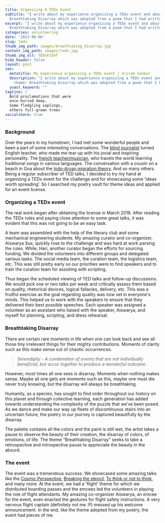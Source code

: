 ```yaml
---
title: Organizing A TEDx Event
subtitle: "I write about my experience organizing a TEDx event and about the theme:
  Breathtaking Disarray which was adopted from a poem that I had written in the past."
excerpt: "I write about my experience organizing a TEDx event and about the theme:
  Breathtaking Disarray which was adopted from a poem that I had written in the past."
categories: volunteering
date: '2022-06-06'
slug: tedx
thumb_img_path: images/breathtaking_disarray.jpg
content_img_path: images/tedx.jpg
thumb_img_alt: TEDxFISAT
hide_header: false
layout: post
seo:
  metatitle: My experience organizing a TEDx event | Sriram Sankar
  description: "I write about my experience organizing a TEDx event and about the
    theme: Breathtaking Disarray which was adopted from a poem that I had written in the past."
  yoast_keyword: ""
tagline: |
  Bold proclamations that were 
  once buried deep.   
  Some fledgling saplings, 
  others full-grown trees
socialshare: true
---
```

### Background

Over the years in my hometown, I had met some wonderful people and been a part of some interesting conversations. The [blind journalist](https://www.youtube.com/watch?v=yUyYmZaAhqM) turned English teacher, who made me tear up with his jovial and inspiring personality. The [french teacher/musician](https://www.youtube.com/watch?v=_mam3EJoTSQ), who travels the world learning traditional songs in various languages. The conversation with a cousin on a beach in Goa about the [Indo-Aryan migration theory](https://www.youtube.com/watch?v=LEYV7dJaunY). And so many others. Being a regular subscriber of TED talks, I decided to try my hand at organizing a TEDx event for the challenge and for showcasing some ‘ideas worth spreading’. So I searched my poetry vault for theme ideas and applied for an event license.

### Organizing a TEDx event

The real work began after obtaining the license in March 2018. After reading the TEDx rules and paying close attention to some great talks, it was evident that this was not going to be an easy task. 

A team was assembled with the help of the literary club and some mechanical engineering students. My amazing curator and co-organizer, Aiswarya Sux, quickly rose to the challenge and was hard at work parsing the rules. While, Hari, another curator began the efforts for sourcing funding. We divided the volunteers into different groups and delegated various tasks. The social media team, the curation team, the logistics team, etc. This was still pretty early so our priorities were to find speakers and to train the curation team for assisting with scripting.

Thus began the scheduled viewing of TED talks and follow-up discussions. We would pick one or two talks per week and critically assess them based on quality, rhetorical devices, logical fallacies, delivery, etc. This was a fruitful exercise as the goal regarding quality was now set in everyone's minds. This helped us to work with the speakers to ensure that they delivered their best possible speeches. Each speaker was assigned a volunteer as an assistant who liaised with the speaker, Aiswarya, and myself for planning, scripting, and dress rehearsal.

### Breathtaking Disarray

There are certain rare moments in life when one can look back and see all those tiny irrelevant things for their mighty contributions. Moments of clarity such as this make sense out of chaotic occurrences.

> *Serendipity - A combination of events that are not individually beneficial, but occur together to produce a wonderful outcome.*

However, most times all one sees is disarray. Moments when nothing makes sense. Maybe all one gets are moments such as this, maybe one must die never truly knowing, but the disarray will always be breathtaking.

Humanity, as a species, has sought to find order throughout our history on this planet and through collective learning, each generation has added towards understanding the complexity of the puzzle that we’ve been posed. As we dance and make our way up fleets of discontinuous stairs into an uncertain future, the poetry in our journey is captured beautifully by the disarray.

The palette contains all the colors and the paint is still wet, the artist takes a pause to observe the beauty of their creation, the disarray of colors, of emotions, of life. The theme “Breathtaking Disarray” seeks to take a retrospective and introspective pause to appreciate the beauty in the absurd.

### The event

The event was a tremendous success. We showcased some amazing talks like the [Cosmic Perspective](https://www.youtube.com/watch?v=8_578tfStPI), [Breaking the stencil](https://www.youtube.com/watch?v=Gc0agFucJ_o), [To think or not to think]([https://www.youtube.com/watch?v=B9dQCjbgB9M](https://www.youtube.com/watch?v=B9dQCjbgB9M)), and many more. At the event, we had a 'flight' theme for which we distributed boarding passes and the emcees led the volunteers in playing the role of flight attendants. My amazing co-organizer Aiswarya, an emcee for the event, even enacted the gestures for flight safety instructions. A very nervous flight captain (definitely not me :P) messed up his welcome announcement. In the end, like the theme adopted from my poetry, the event had pieces of me.